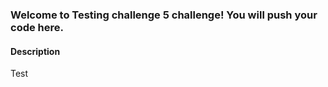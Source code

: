 
### Welcome to Testing challenge 5 challenge! You will push your code here.

#### Description
Test
    